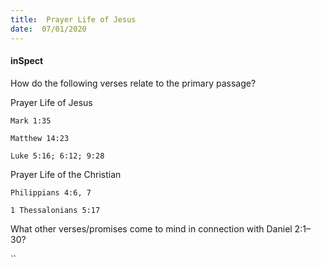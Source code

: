 ```yaml
---
title:  Prayer Life of Jesus
date:  07/01/2020
---
```


#### inSpect

How do the following verses relate to the primary passage?

Prayer Life of Jesus

`Mark 1:35`

`Matthew 14:23`

`Luke 5:16; 6:12; 9:28`

Prayer Life of the Christian

`Philippians 4:6, 7`

`1 Thessalonians 5:17`

What other verses/promises come to mind in connection with Daniel 2:1–30?

``